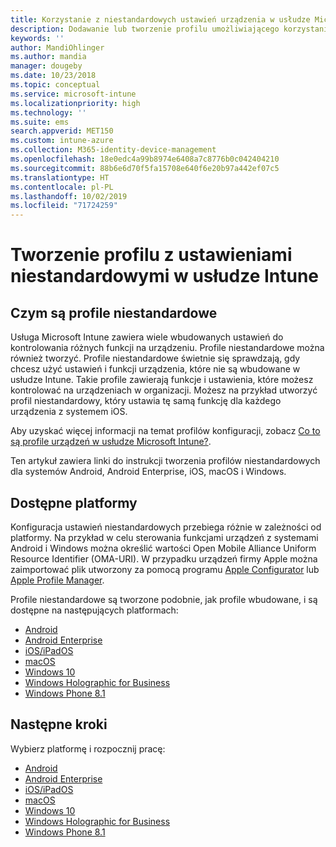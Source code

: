 ```yaml
---
title: Korzystanie z niestandardowych ustawień urządzenia w usłudze Microsoft Intune — Azure | Microsoft Docs
description: Dodawanie lub tworzenie profilu umożliwiającego korzystanie z ustawień niestandardowych na urządzeniach z systemem Windows Phone, Windows 8.1, Windows 10 lub nowszym, Android, Android Enterprise, macOS oraz iOS za pomocą usługi Microsoft Intune
keywords: ''
author: MandiOhlinger
ms.author: mandia
manager: dougeby
ms.date: 10/23/2018
ms.topic: conceptual
ms.service: microsoft-intune
ms.localizationpriority: high
ms.technology: ''
ms.suite: ems
search.appverid: MET150
ms.custom: intune-azure
ms.collection: M365-identity-device-management
ms.openlocfilehash: 18e0edc4a99b8974e6408a7c8776b0c042404210
ms.sourcegitcommit: 88b6e6d70f5fa15708e640f6e20b97a442ef07c5
ms.translationtype: HT
ms.contentlocale: pl-PL
ms.lasthandoff: 10/02/2019
ms.locfileid: "71724259"
---
```

# <a name="create-a-profile-with-custom-settings-in-intune"></a>Tworzenie profilu z ustawieniami niestandardowymi w usłudze Intune

## <a name="what-are-custom-profiles"></a>Czym są profile niestandardowe

Usługa Microsoft Intune zawiera wiele wbudowanych ustawień do kontrolowania różnych funkcji na urządzeniu. Profile niestandardowe można również tworzyć. Profile niestandardowe świetnie się sprawdzają, gdy chcesz użyć ustawień i funkcji urządzenia, które nie są wbudowane w usłudze Intune. Takie profile zawierają funkcje i ustawienia, które możesz kontrolować na urządzeniach w organizacji. Możesz na przykład utworzyć profil niestandardowy, który ustawia tę samą funkcję dla każdego urządzenia z systemem iOS.

Aby uzyskać więcej informacji na temat profilów konfiguracji, zobacz [Co to są profile urządzeń w usłudze Microsoft Intune?](device-profiles.md). 

Ten artykuł zawiera linki do instrukcji tworzenia profilów niestandardowych dla systemów Android, Android Enterprise, iOS, macOS i Windows.

## <a name="available-platforms"></a>Dostępne platformy

Konfiguracja ustawień niestandardowych przebiega różnie w zależności od platformy. Na przykład w celu sterowania funkcjami urządzeń z systemami Android i Windows można określić wartości Open Mobile Alliance Uniform Resource Identifier (OMA-URI). W przypadku urządzeń firmy Apple można zaimportować plik utworzony za pomocą programu [Apple Configurator](https://itunes.apple.com/us/app/apple-configurator-2/id1037126344?mt=12) lub [Apple Profile Manager](https://support.apple.com/profile-manager).

Profile niestandardowe są tworzone podobnie, jak profile wbudowane, i są dostępne na następujących platformach:

- [Android](../custom-settings-android.md)
- [Android Enterprise](../custom-settings-android-for-work.md)
- [iOS/iPadOS](custom-settings-ios.md)
- [macOS](custom-settings-macos.md)
- [Windows 10](custom-settings-windows-10.md)
- [Windows Holographic for Business](custom-settings-windows-holographic.md)
- [Windows Phone 8.1](custom-settings-windows-phone-8-1.md)

## <a name="next-steps"></a>Następne kroki

Wybierz platformę i rozpocznij pracę:

- [Android](../custom-settings-android.md)
- [Android Enterprise](../custom-settings-android-for-work.md)
- [iOS/iPadOS](custom-settings-ios.md)
- [macOS](custom-settings-macos.md)
- [Windows 10](custom-settings-windows-10.md)
- [Windows Holographic for Business](custom-settings-windows-holographic.md)
- [Windows Phone 8.1](custom-settings-windows-phone-8-1.md)

